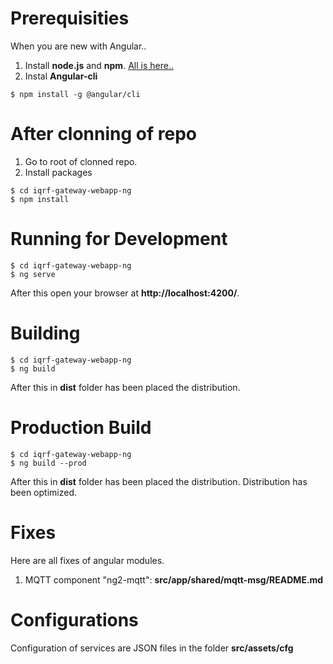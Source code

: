 # Prerequisities
When you are new with Angular..

1. Install **node.js** and **npm**. [All is here..](https://nodejs.org/en/)
2. Instal **Angular-cli**

```
$ npm install -g @angular/cli
```

# After clonning of repo

1. Go to root of clonned repo.
2. Install packages

```
$ cd iqrf-gateway-webapp-ng
$ npm install
```

# Running for Development

```
$ cd iqrf-gateway-webapp-ng
$ ng serve
```

After this open your browser at **http://localhost:4200/**.

# Building

```
$ cd iqrf-gateway-webapp-ng
$ ng build
```

After this in **dist** folder has been placed the distribution.

# Production Build

```
$ cd iqrf-gateway-webapp-ng
$ ng build --prod
```

After this in **dist** folder has been placed the distribution. Distribution has been optimized.

# Fixes

Here are all fixes of angular modules.

1. MQTT component "ng2-mqtt":  **src/app/shared/mqtt-msg/README.md**

# Configurations

Configuration of services are JSON files in the folder **src/assets/cfg**



